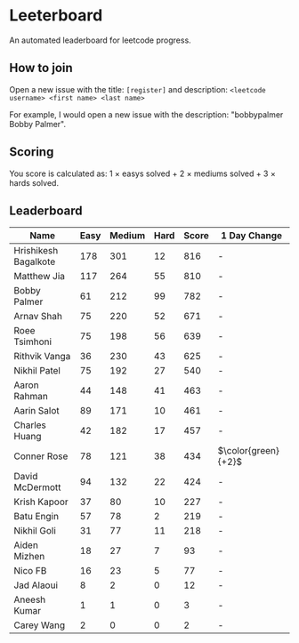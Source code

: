 # Leeterboard

An automated leaderboard for leetcode progress.

## How to join

Open a new issue with the title: `[register]` and description:
`<leetcode username> <first name> <last name>`

For example, I would open a new issue with the description: "bobbypalmer Bobby Palmer".

## Scoring

You score is calculated as:
1 $\times$ easys solved + 2 $\times$ mediums solved + 3 $\times$ hards solved.

## Leaderboard
| Name | Easy | Medium | Hard | Score | 1 Day Change |
| --- | --- | --- | --- | --- | --- |
| Hrishikesh Bagalkote | 178 | 301 | 12 | 816 | - |
| Matthew Jia | 117 | 264 | 55 | 810 | - |
| Bobby Palmer | 61 | 212 | 99 | 782 | - |
| Arnav Shah | 75 | 220 | 52 | 671 | - |
| Roee Tsimhoni | 75 | 198 | 56 | 639 | - |
| Rithvik Vanga | 36 | 230 | 43 | 625 | - |
| Nikhil Patel | 75 | 192 | 27 | 540 | - |
| Aaron Rahman | 44 | 148 | 41 | 463 | - |
| Aarin Salot | 89 | 171 | 10 | 461 | - |
| Charles Huang | 42 | 182 | 17 | 457 | - |
| Conner Rose | 78 | 121 | 38 | 434 | $\color{green}{+2}$ |
| David McDermott | 94 | 132 | 22 | 424 | - |
| Krish Kapoor | 37 | 80 | 10 | 227 | - |
| Batu Engin | 57 | 78 | 2 | 219 | - |
| Nikhil Goli | 31 | 77 | 11 | 218 | - |
| Aiden Mizhen | 18 | 27 | 7 | 93 | - |
| Nico FB | 16 | 23 | 5 | 77 | - |
| Jad Alaoui | 8 | 2 | 0 | 12 | - |
| Aneesh Kumar | 1 | 1 | 0 | 3 | - |
| Carey Wang | 2 | 0 | 0 | 2 | - |
